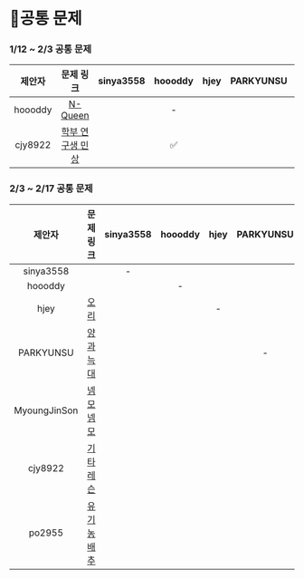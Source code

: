 # 📍공통 문제

### 1/12 ~ 2/3 공통 문제
|제안자|문제 링크|sinya3558|hoooddy|hjey|PARKYUNSU|MyoungJinSon|cjy8922|po2955|
|:-----:|:-----:|:---:|:---:|:---:|:---:|:---:|:---:|:---:|
|hoooddy|[N-Queen](https://www.acmicpc.net/problem/9663)||-||||✅||
|cjy8922|[학부 연구생 민상](https://www.acmicpc.net/problem/21922)||✅|||✅|-|✅|

### 2/3 ~ 2/17 공통 문제
|제안자|문제 링크|sinya3558|hoooddy|hjey|PARKYUNSU|MyoungJinSon|cjy8922|po2955|
|:----:|:----:|:---:|:---:|:---:|:---:|:---:|:---:|:---:|
|sinya3558| |-|||||||
|hoooddy| ||-||||||
|hjey|[오리](https://www.acmicpc.net/problem/12933)|||-|||||
|PARKYUNSU|[양과 늑대](https://school.programmers.co.kr/learn/courses/30/lessons/92343)||||-||||
|MyoungJinSon|[넴모넴모](https://www.acmicpc.net/problem/14712)|||||-|||
|cjy8922|[기타레슨](https://www.acmicpc.net/problem/2343)||||||-||
|po2955|[유기농 배추](https://www.acmicpc.net/problem/1012)|||||||-|